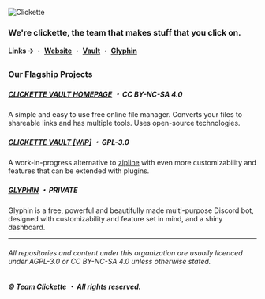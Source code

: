 ![Clickette](https://clickette.net/assets-homepage/img/wordmark-shadow.png)

### We're clickette, the team that makes stuff that you click on.

**Links 🡪** ・ [**Website**](https://team.clickette.net/) ・ [**Vault**](https://clickette.net) ・ [**Glyphin**](https://glyphin.hamium.xyz/)

### Our Flagship Projects

##### [CLICKETTE VAULT HOMEPAGE](https://github.com/Clickette/homepage) ・ CC BY-NC-SA 4.0

A simple and easy to use free online file manager. Converts your files to shareable links and has multiple tools. Uses open-source technologies.

##### [CLICKETTE VAULT [WIP]](https://github.com/Clickette/homepage) ・ GPL-3.0

A work-in-progress alternative to [zipline](https://zipline.diced.sh) with even more customizability and features that can be extended with plugins.

##### [GLYPHIN](https://glyphin.hamium.xyz/) ・ PRIVATE

Glyphin is a free, powerful and beautifully made multi-purpose Discord bot, designed with customizability and feature set in mind, and a shiny dashboard.

---

###### All repositories and content under this organization are usually licenced under AGPL-3.0 or CC BY-NC-SA 4.0 unless otherwise stated.
##### © Team Clickette ・ All rights reserved.
